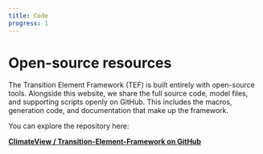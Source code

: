 ```yaml
---
title: Code
progress: 1
---
```



# Open-source resources

The Transition Element Framework (TEF) is built entirely with open-source tools. Alongside this website, we share the full source code, model files, and supporting scripts openly on GitHub. This includes the macros, generation code, and documentation that make up the framework.

You can explore the repository here:

**[ClimateView / Transition-Element-Framework on GitHub](https://github.com/ClimateView/transition-element-framework)**


